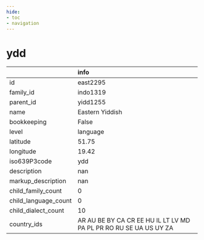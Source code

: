 ```yaml
---
hide:
- toc
- navigation
---
```

# ydd
|                      | info                                                              |
|:---------------------|:------------------------------------------------------------------|
| id                   | east2295                                                          |
| family_id            | indo1319                                                          |
| parent_id            | yidd1255                                                          |
| name                 | Eastern Yiddish                                                   |
| bookkeeping          | False                                                             |
| level                | language                                                          |
| latitude             | 51.75                                                             |
| longitude            | 19.42                                                             |
| iso639P3code         | ydd                                                               |
| description          | nan                                                               |
| markup_description   | nan                                                               |
| child_family_count   | 0                                                                 |
| child_language_count | 0                                                                 |
| child_dialect_count  | 10                                                                |
| country_ids          | AR AU BE BY CA CR EE HU IL LT LV MD PA PL PR RO RU SE UA US UY ZA |